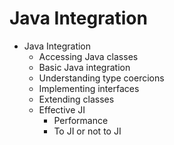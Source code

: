 Java Integration
================

* Java Integration
  * Accessing Java classes
  * Basic Java integration
  * Understanding type coercions
  * Implementing interfaces
  * Extending classes
  * Effective JI
    * Performance
    * To JI or not to JI

